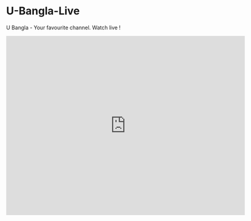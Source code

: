 # U-Bangla-Live
U Bangla - Your favourite channel. Watch live !
<iframe width="640" height="480" src="https://www.youtube.com/embed/jvia9_c4zeg" frameborder="0" allowfullscreen></iframe>
